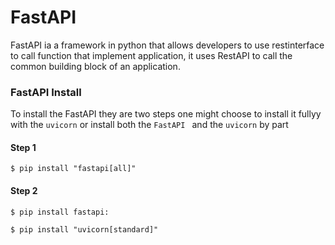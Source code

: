 # FastAPI 
FastAPI ia a framework in python that allows developers to use restinterface to call function that implement application, it uses RestAPI to call the common building block of an application.

### FastAPI Install
To install the FastAPI they are two steps one might choose to install it fullyy with the `uvicorn` or install both the `FastAPI ` and the `uvicorn` by part

#### Step 1

`$ pip install "fastapi[all]" `

#### Step 2

`$ pip install fastapi:`

`$ pip install "uvicorn[standard]" `

